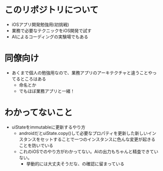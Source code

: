 # このリポジトリについて
- iOSアプリ開発勉強用(初挑戦)
- 業務で必要なテクニックをiOS開発で試す
- AIによるコーディングの実験場でもある

# 同僚向け
- あくまで個人の勉強用なので、業務アプリのアーキテクチャと違うことやってるところはある
  - 命名とか
  - でもほぼ業務アプリと一緒！

# わかってないこと
- uiStateをimmutableに更新するやり方
  - androidだとuiState.copy()して必要なプロパティを更新した新しいインスタンスをセットすることで一つのインスタンスに色んな変更が起きることを防いでいる
  - これのiOSでのやり方がわかってない。AIの出力もちゃんと精査できていない。
    - 挙動的には大丈夫そうだな、の確認に留まっている
